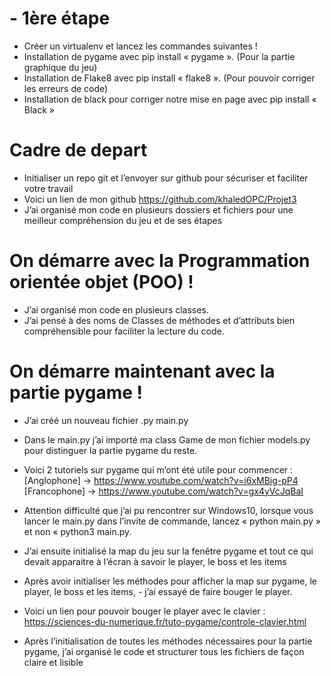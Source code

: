 # -	1ère étape

- Créer un virtualenv et lancez les commandes suivantes !
- Installation de pygame avec pip install « pygame ». (Pour la partie graphique du jeu)
- Installation de Flake8 avec pip install « flake8 ». (Pour pouvoir corriger les erreurs de code)
- Installation de black pour corriger notre mise en page avec pip install « Black »

# Cadre de depart

- Initialiser un repo git et l’envoyer sur github pour sécuriser et faciliter votre travail 
- Voici un lien de mon github https://github.com/khaledOPC/Projet3 
- J’ai organisé mon code en plusieurs dossiers et fichiers pour une meilleur compréhension du jeu et de ses étapes 

# On démarre avec la Programmation orientée objet (POO) !

- J’ai organisé mon code en plusieurs classes.
- J’ai pensé à des noms de Classes de méthodes et d’attributs bien compréhensible pour faciliter la lecture du code.

# On démarre maintenant avec la partie pygame !
- J’ai créé un nouveau fichier .py main.py
- Dans le main.py j’ai importé ma class Game de mon fichier models.py pour distinguer la partie pygame du reste.
- Voici 2 tutoriels sur pygame qui m’ont été utile pour commencer :
[Anglophone] -> https://www.youtube.com/watch?v=i6xMBig-pP4
[Francophone] -> https://www.youtube.com/watch?v=gx4yVcJqBaI

- Attention difficulté que j’ai pu rencontrer sur Windows10, lorsque vous lancer le main.py dans l’invite de commande, lancez « python main.py » et non « python3 main.py. 
- J’ai ensuite initialisé la map du jeu sur la fenêtre pygame et tout ce qui devait apparaitre à l’écran à savoir le player, le boss et les items
- Après avoir initialiser les méthodes pour afficher la map sur pygame, le player, le boss et les items, - j’ai  essayé de faire bouger le player.
- Voici un lien pour pouvoir bouger le player avec le clavier : https://sciences-du-numerique.fr/tuto-pygame/controle-clavier.html
- Après l’initialisation de toutes les méthodes nécessaires pour la partie pygame, j’ai organisé le code et structurer tous les fichiers de façon claire et lisible
